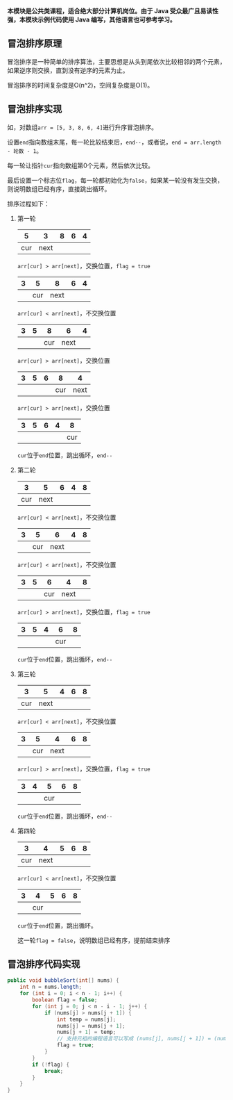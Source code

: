 **本模块是公共类课程，适合绝大部分计算机岗位。由于 Java 受众最广且易读性强，本模块示例代码使用 Java 编写，其他语言也可参考学习。**

## 冒泡排序原理

冒泡排序是一种简单的排序算法，主要思想是从头到尾依次比较相邻的两个元素，如果逆序则交换，直到没有逆序的元素为止。

冒泡排序的时间复杂度是O(n^2)，空间复杂度是O(1)。

## 冒泡排序实现

如，对数组`arr = [5, 3, 8, 6, 4]`进行升序冒泡排序。

设置`end`指向数组末尾，每一轮比较结束后，`end--`，或者说，`end = arr.length - 轮数 - 1`。

每一轮让指针`cur`指向数组第0个元素，然后依次比较。

最后设置一个标志位`flag`，每一轮都初始化为`false`，如果某一轮没有发生交换，则说明数组已经有序，直接跳出循环。

排序过程如下：

1. 第一轮

    | 5   | 3    | 8   | 6   | 4   |
    | --- | ---- | --- | --- | --- |
    | cur | next |     |     |     |

    `arr[cur] > arr[next]`，交换位置，`flag = true`

    | 3   | 5   | 8    | 6   | 4   |
    | --- | --- | ---- | --- | --- |
    |     | cur | next |     |     |

    `arr[cur] < arr[next]`，不交换位置

    | 3   | 5   | 8   | 6    | 4   |
    | --- | --- | --- | ---- | --- |
    |     |     | cur | next |     |

    `arr[cur] > arr[next]`，交换位置

    | 3   | 5   | 6   | 8   | 4    |
    | --- | --- | --- | --- | ---- |
    |     |     |     | cur | next |

    `arr[cur] > arr[next]`，交换位置

    | 3   | 5   | 6   | 4   | 8   |
    | --- | --- | --- | --- | --- |
    |     |     |     |     | cur |

    `cur`位于`end`位置，跳出循环，`end--`

2. 第二轮

    | 3   | 5    | 6   | 4   | 8   |
    | --- | ---- | --- | --- | --- |
    | cur | next |     |     |     |

    `arr[cur] < arr[next]`，不交换位置

    | 3   | 5   | 6    | 4   | 8   |
    | --- | --- | ---- | --- | --- |
    |     | cur | next |     |     |

    `arr[cur] < arr[next]`，不交换位置

    | 3   | 5   | 6   | 4    | 8   |
    | --- | --- | --- | ---- | --- |
    |     |     | cur | next |     |

    `arr[cur] > arr[next]`，交换位置，`flag = true`

    | 3   | 5   | 4   | 6   | 8   |
    | --- | --- | --- | --- | --- |
    |     |     |     | cur |     |

    `cur`位于`end`位置，跳出循环，`end--`

3. 第三轮

    | 3   | 5    | 4   | 6   | 8   |
    | --- | ---- | --- | --- | --- |
    | cur | next |     |     |     |

    `arr[cur] < arr[next]`，不交换位置

    | 3   | 5   | 4    | 6   | 8   |
    | --- | --- | ---- | --- | --- |
    |     | cur | next |     |     |

    `arr[cur] > arr[next]`，交换位置，`flag = true`

    | 3   | 4   | 5   | 6   | 8   |
    | --- | --- | --- | --- | --- |
    |     |     | cur |     |     |

    `cur`位于`end`位置，跳出循环，`end--`

4. 第四轮

    | 3   | 4    | 5   | 6   | 8   |
    | --- | ---- | --- | --- | --- |
    | cur | next |     |     |     |

    `arr[cur] < arr[next]`，不交换位置

    | 3   | 4   | 5   | 6   | 8   |
    | --- | --- | --- | --- | --- |
    |     | cur |     |     |     |

    `cur`位于`end`位置，跳出循环。
    
    这一轮`flag = false`，说明数组已经有序，提前结束排序

## 冒泡排序代码实现

```java
public void bubbleSort(int[] nums) {
    int n = nums.length;
    for (int i = 0; i < n - 1; i++) {
        boolean flag = false;
        for (int j = 0; j < n - i - 1; j++) {
            if (nums[j] > nums[j + 1]) {
                int temp = nums[j];
                nums[j] = nums[j + 1];
                nums[j + 1] = temp;
                // 支持元祖的编程语言可以写成 (nums[j], nums[j + 1]) = (nums[j + 1], nums[j]);
                flag = true;
            }
        }
        if (!flag) {
            break;
        }
    }
}
```